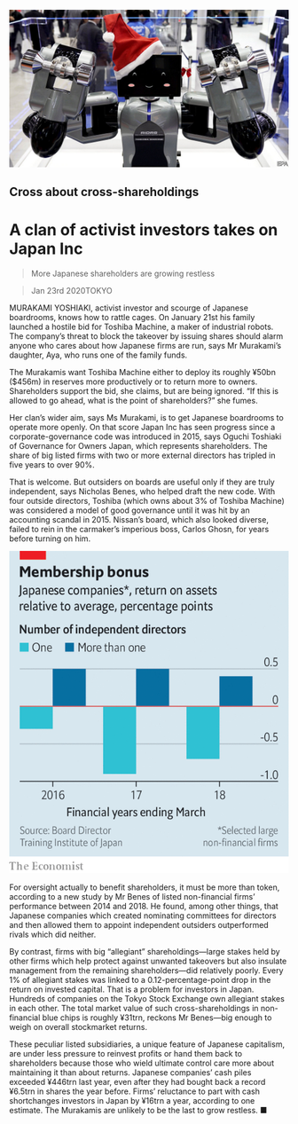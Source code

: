 ![](./images/20200125_WBP503.jpg)

## Cross about cross-shareholdings

# A clan of activist investors takes on Japan Inc

> More Japanese shareholders are growing restless

> Jan 23rd 2020TOKYO

MURAKAMI YOSHIAKI, activist investor and scourge of Japanese boardrooms, knows how to rattle cages. On January 21st his family launched a hostile bid for Toshiba Machine, a maker of industrial robots. The company’s threat to block the takeover by issuing shares should alarm anyone who cares about how Japanese firms are run, says Mr Murakami’s daughter, Aya, who runs one of the family funds.

The Murakamis want Toshiba Machine either to deploy its roughly ¥50bn ($456m) in reserves more productively or to return more to owners. Shareholders support the bid, she claims, but are being ignored. “If this is allowed to go ahead, what is the point of shareholders?” she fumes.

Her clan’s wider aim, says Ms Murakami, is to get Japanese boardrooms to operate more openly. On that score Japan Inc has seen progress since a corporate-governance code was introduced in 2015, says Oguchi Toshiaki of Governance for Owners Japan, which represents shareholders. The share of big listed firms with two or more external directors has tripled in five years to over 90%.

That is welcome. But outsiders on boards are useful only if they are truly independent, says Nicholas Benes, who helped draft the new code. With four outside directors, Toshiba (which owns about 3% of Toshiba Machine) was considered a model of good governance until it was hit by an accounting scandal in 2015. Nissan’s board, which also looked diverse, failed to rein in the carmaker’s imperious boss, Carlos Ghosn, for years before turning on him.

![](./images/20200125_WBC293.png)

For oversight actually to benefit shareholders, it must be more than token, according to a new study by Mr Benes of listed non-financial firms’ performance between 2014 and 2018. He found, among other things, that Japanese companies which created nominating committees for directors and then allowed them to appoint independent outsiders outperformed rivals which did neither.

By contrast, firms with big “allegiant” shareholdings—large stakes held by other firms which help protect against unwanted takeovers but also insulate management from the remaining shareholders—did relatively poorly. Every 1% of allegiant stakes was linked to a 0.12-percentage-point drop in the return on invested capital. That is a problem for investors in Japan. Hundreds of companies on the Tokyo Stock Exchange own allegiant stakes in each other. The total market value of such cross-shareholdings in non-financial blue chips is roughly ¥31trn, reckons Mr Benes—big enough to weigh on overall stockmarket returns.

These peculiar listed subsidiaries, a unique feature of Japanese capitalism, are under less pressure to reinvest profits or hand them back to shareholders because those who wield ultimate control care more about maintaining it than about returns. Japanese companies’ cash piles exceeded ¥446trn last year, even after they had bought back a record ¥6.5trn in shares the year before. Firms’ reluctance to part with cash shortchanges investors in Japan by ¥16trn a year, according to one estimate. The Murakamis are unlikely to be the last to grow restless. ■